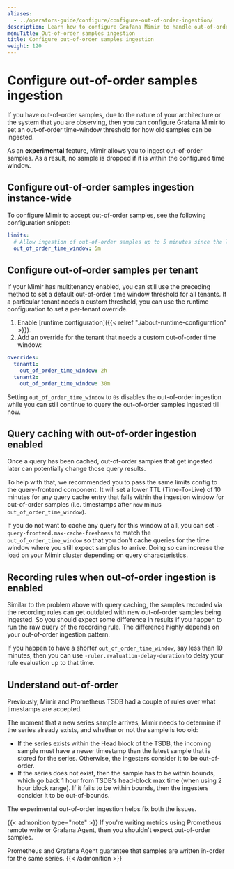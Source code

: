 ```yaml
---
aliases:
  - ../operators-guide/configure/configure-out-of-order-ingestion/
description: Learn how to configure Grafana Mimir to handle out-of-order samples ingestion.
menuTitle: Out-of-order samples ingestion
title: Configure out-of-order samples ingestion
weight: 120
---
```


# Configure out-of-order samples ingestion

If you have out-of-order samples, due to the nature of your architecture or the system that you are observing, then you can configure Grafana Mimir to set an out-of-order time-window threshold for how old samples can be ingested.

As an **experimental** feature, Mimir allows you to ingest out-of-order samples. As a result, no sample is dropped if it is within the configured time window.

## Configure out-of-order samples ingestion instance-wide

To configure Mimir to accept out-of-order samples, see the following configuration snippet:

```yaml
limits:
  # Allow ingestion of out-of-order samples up to 5 minutes since the latest received sample for the series.
  out_of_order_time_window: 5m
```

## Configure out-of-order samples per tenant

If your Mimir has multitenancy enabled, you can still use the preceding method to set a default out-of-order time window threshold for all tenants.
If a particular tenant needs a custom threshold, you can use the runtime configuration to set a per-tenant override.

1. Enable [runtime configuration]({{< relref "./about-runtime-configuration" >}}).
1. Add an override for the tenant that needs a custom out-of-order time window:

```yaml
overrides:
  tenant1:
    out_of_order_time_window: 2h
  tenant2:
    out_of_order_time_window: 30m
```

Setting `out_of_order_time_window` to `0s` disables the out-of-order ingestion while you can still continue to query the out-of-order samples ingested till now.

## Query caching with out-of-order ingestion enabled

Once a query has been cached, out-of-order samples that get ingested later can potentially change those query results.

To help with that, we recommended you to pass the same limits config to the query-frontend component.
It will set a lower TTL (Time-To-Live) of 10 minutes for any query cache entry that falls within the ingestion window for out-of-order samples (i.e. timestamps after `now` minus `out_of_order_time_window`).

If you do not want to cache any query for this window at all, you can set `-query-frontend.max-cache-freshness` to match the `out_of_order_time_window` so that you don't cache queries
for the time window where you still expect samples to arrive. Doing so can increase the load on your Mimir cluster depending on query characteristics.

## Recording rules when out-of-order ingestion is enabled

Similar to the problem above with query caching, the samples recorded via the recording rules can get outdated with new out-of-order samples being ingested.
So you should expect some difference in results if you happen to run the raw query of the recording rule. The difference highly depends on your out-of-order ingestion pattern.

If you happen to have a shorter `out_of_order_time_window`, say less than 10 minutes, then you can use `-ruler.evaluation-delay-duration` to delay your rule evaluation up to that time.

## Understand out-of-order

Previously, Mimir and Prometheus TSDB had a couple of rules over what timestamps are accepted.

The moment that a new series sample arrives, Mimir needs to determine if the series already exists, and whether or not the sample is too old:

- If the series exists within the Head block of the TSDB, the incoming sample must have a newer timestamp than the latest sample that is stored for the series. Otherwise, the ingesters consider it to be out-of-order.
- If the series does not exist, then the sample has to be within bounds, which go back 1 hour from TSDB's head-block max time (when using 2 hour block range). If it fails to be within bounds, then the ingesters consider it to be out-of-bounds.

The experimental out-of-order ingestion helps fix both the issues.

{{< admonition type="note" >}}
If you're writing metrics using Prometheus remote write or Grafana Agent, then you shouldn't expect out-of-order samples.

Prometheus and Grafana Agent guarantee that samples are written in-order for the same series.
{{< /admonition >}}
